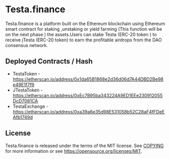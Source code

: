 Testa.finance
=====================================

Testa.finance is a platform built on the Ethereum blockchain using Ethereum smart contract for staking ,unstaking or yield farming (This function will be on the next phase ) the assets.Users can stake Testa (ERC-20 token ) to receive jTesta (ERC-20 token) to earn the profitable airdrops from the DAO consensus network.

## Deployed Contracts / Hash

- TestaToken - https://etherscan.io/address/0x1da65B1868e2d36d06d7A44DBD2Be98e49E1f7f9
- JTestaToken - https://etherscan.io/address/0xEc7B95ba343224A9ED1EEe230912055DcD7081CA
- TestaExchange - https://etherscan.io/address/0xa39a6e35d98E531058b52C28aF4fFDeEAfb1749d

License
-------

Testa.finance is released under the terms of the MIT license. See [COPYING](COPYING) for more
information or see https://opensource.org/licenses/MIT.